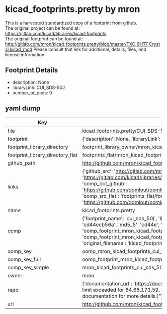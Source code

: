 # kicad_footprints.pretty by mron  
This is a harvested standardized copy of a footprint from github.  
The original project can be found at:  
https://gitlab.com/kicad/libraries/kicad-footprints  
The original footprint can be found at:
http://gitlab.com/mron/kicad_footprints.pretty/blob/master/TXC_9HT7_Crystal.kicad_mod
Please consult that link for additional, details, files, and license information.  
## Footprint Details
* description: None  
* libraryLink: CUI_SDS-50J  
* number_of_pads: 9  
## yaml dump  
| Key | Value |  
| --- | --- |  
| file | kicad_footprints.pretty/CUI_SDS-50J.kicad_mod |  
| footprint | {'description': None, 'libraryLink': 'CUI_SDS-50J', 'number_of_pads': 9} |  
| footprint_library_directory | footprint_library_owner/mron_kicad_footprints.pretty |  
| footprint_library_directory_flat | footprints_flat/mron_kicad_footprints_cui_sds_50j/working |  
| github_path | http://github.com/mron/kicad_footprints.pretty/blob/master/CUI_SDS-50J.kicad_mod |  
| links | {'github_src': 'http://gitlab.com/mron/kicad_footprints.pretty/blob/master/TXC_9HT7_Crystal.kicad_mod', 'github_src_repo': 'https://gitlab.com/kicad/libraries/kicad-footprints', 'oomp_bot': 'footprints/mron_kicad_footprints_cui_sds_50j/working', 'oomp_bot_github': 'https://github.com/oomlout/oomlout_oomp_footprint_bot/tree/main/footprints/mron_kicad_footprints_cui_sds_50j/working', 'oomp_src_flat': 'footprints_flat/footprints_flat/mron_kicad_footprints_cui_sds_50j/working', 'oomp_src_flat_github': 'https://github.com/oomlout/oomlout_oomp_footprint_src/tree/main/footprints_flat/mron_kicad_footprints_cui_sds_50j/working'} |  
| name | kicad_footprints.pretty |  
| oomp | {'footprint_name': 'cui_sds_50j', 'library_name': 'kicad_footprints', 'md5': 'cd44ecb56a720df8e881bcc8542fa379', 'md5_10': 'cd44ecb56a', 'md5_5': 'cd44e', 'md5_6': 'cd44ec', 'oomp_key': 'oomp_mron_kicad_footprints_cui_sds_50j', 'oomp_key_extra': 'oomp_footprint_mron_kicad_footprints_cui_sds_50j', 'oomp_key_full': 'oomp_footprint_mron_kicad_footprints_cui_sds_50j_cd44ec', 'oomp_key_simple': 'mron_kicad_footprints_cui_sds_50j', 'original_filename': 'kicad_footprints.pretty/CUI_SDS-50J.kicad_mod', 'owner_name': 'mron'} |  
| oomp_key | oomp_mron_kicad_footprints_cui_sds_50j |  
| oomp_key_full | oomp_footprint_mron_kicad_footprints_cui_sds_50j |  
| oomp_key_simple | mron_kicad_footprints_cui_sds_50j |  
| owner | mron |  
| repo | {'documentation_url': 'https://docs.github.com/rest/overview/resources-in-the-rest-api#rate-limiting', 'message': "API rate limit exceeded for 84.66.173.59. (But here's the good news: Authenticated requests get a higher rate limit. Check out the documentation for more details.)"} |  
| url | http://github.com/mron/kicad_footprints.pretty |  

